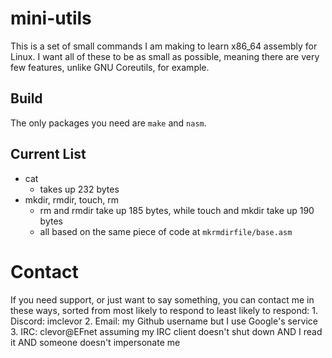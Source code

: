 # mini-utils
This is a set of small commands I am making to learn x86_64 assembly for Linux.
I want all of these to be as small as possible, meaning there are very few features, unlike GNU Coreutils, for example.

## Build
The only packages you need are `make` and `nasm`.

## Current List
- cat
	- takes up 232 bytes
- mkdir, rmdir, touch, rm
	- rm and rmdir take up 185 bytes, while touch and mkdir take up 190 bytes
	- all based on the same piece of code at `mkrmdirfile/base.asm`

# Contact
If you need support, or just want to say something, you can contact me in these ways, sorted from most likely to respond to least likely to respond:
	1. Discord: imclevor
	2. Email: my Github username but I use Google's service
	3. IRC: clevor@EFnet assuming my IRC client doesn't shut down AND I read it AND someone doesn't impersonate me
